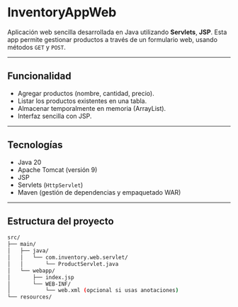 # InventoryAppWeb

Aplicación web sencilla desarrollada en Java utilizando **Servlets**, **JSP**. Esta app permite gestionar productos a través de un formulario web, usando métodos `GET` y `POST`.

---

## Funcionalidad

- Agregar productos (nombre, cantidad, precio).
- Listar los productos existentes en una tabla.
- Almacenar temporalmente en memoria (ArrayList).
- Interfaz sencilla con JSP.

---

## Tecnologías

- Java 20
- Apache Tomcat (versión 9)
- JSP
- Servlets (`HttpServlet`)
- Maven (gestión de dependencias y empaquetado WAR)

---

## Estructura del proyecto

```bash
src/
├── main/
│   ├── java/
│   │   └── com.inventory.web.servlet/
│   │       └── ProductServlet.java
│   └── webapp/
│       ├── index.jsp
│       └── WEB-INF/
│           └── web.xml (opcional si usas anotaciones)
└── resources/
```